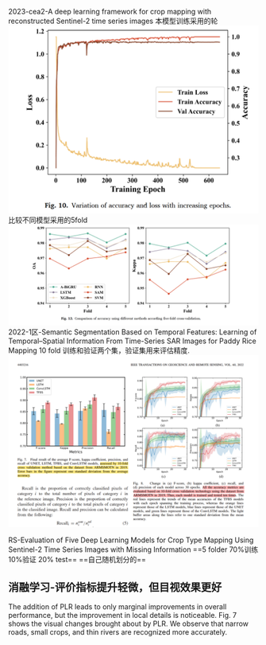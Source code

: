 2023-cea2-A deep learning framework for crop mapping with reconstructed Sentinel-2 time series images
本模型训练采用的轮
![alt text](image/image12.png)
比较不同模型采用的5fold
![alt text](image/image11.png)
2022-1区-Semantic Segmentation Based on Temporal Features: Learning of Temporal–Spatial Information From Time-Series SAR Images for Paddy Rice Mapping
10 fold 训练和验证两个集，验证集用来评估精度.
![alt text](image-1.png)

RS-Evaluation of Five Deep Learning Models for Crop Type Mapping Using Sentinel-2 Time Series Images with Missing Information
==5 folder 70%训练 10%验证 20% test==
==自己随机划分的==

## 消融学习-评价指标提升轻微，但目视效果更好
The addition of PLR leads to only marginal improvements in overall performance, but the improvement in local details is noticeable. Fig. 7 shows the visual changes brought about by PLR. We observe that narrow roads, small crops, and thin rivers are recognized more accurately.
